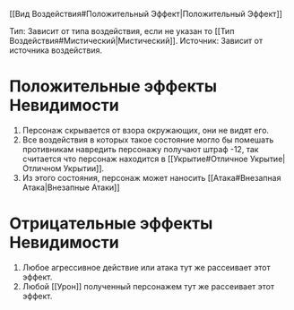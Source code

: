 [[Вид Воздействия#Положительный Эффект|Положительный Эффект]]

Тип: Зависит от типа воздействия, если не указан то [[Тип Воздействия#Мистический|Мистический]].
Источник: Зависит от источника воздействия.

# Положительные эффекты Невидимости

1. Персонаж скрывается от взора окружающих, они не видят его.
2. Все воздействия в которых такое состояние могло бы помешать противникам навредить персонажу получают штраф -12, так считается что персонаж находится в [[Укрытие#Отличное Укрытие|Отличном Укрытии]].
3. Из этого состояния, персонаж может наносить [[Атака#Внезапная Атака|Внезапные Атаки]]


# Отрицательные эффекты Невидимости

1. Любое агрессивное действие или атака тут же рассеивает этот эффект. 
2. Любой [[Урон]] полученный персонажем тут же рассеивает этот эффект. 